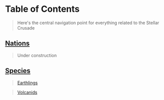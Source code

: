 #   Table of Contents

>   Here's the central navigation point for everything related to the Stellar Crusade

##  [Nations](nations/NationNavigation.md)

>   Under construction

##  [Species](species/SpeciesNavigation.md)

>   [Earthlings](/species/Earthlings.md)

>   [Volcanids](/species/Volcanids.md)